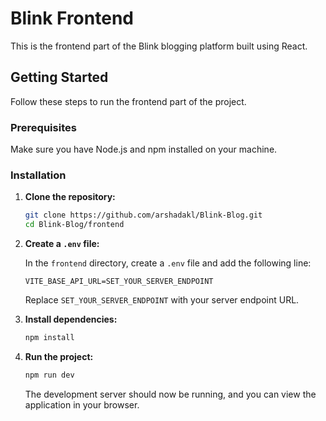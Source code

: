 # Blink Frontend

This is the frontend part of the Blink blogging platform built using React.

## Getting Started

Follow these steps to run the frontend part of the project.

### Prerequisites

Make sure you have Node.js and npm installed on your machine.

### Installation

1. **Clone the repository:**

    ```bash
    git clone https://github.com/arshadakl/Blink-Blog.git
    cd Blink-Blog/frontend
    ```

2. **Create a `.env` file:**

    In the `frontend` directory, create a `.env` file and add the following line:

    ```env
    VITE_BASE_API_URL=SET_YOUR_SERVER_ENDPOINT
    ```

    Replace `SET_YOUR_SERVER_ENDPOINT` with your server endpoint URL.

3. **Install dependencies:**

    ```bash
    npm install
    ```

4. **Run the project:**

    ```bash
    npm run dev
    ```

    The development server should now be running, and you can view the application in your browser.

